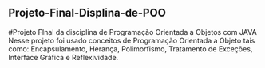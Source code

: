 ## Projeto-Final-Displina-de-POO
#Projeto FInal da disciplina de Programação Orientada a Objetos com JAVA
Nesse projeto foi usado conceitos de Programação Orientada a Objeto tais como:
Encapsulamento, Herança, Polimorfismo, Tratamento de Exceções, Interface Gráfica e Reflexividade.
